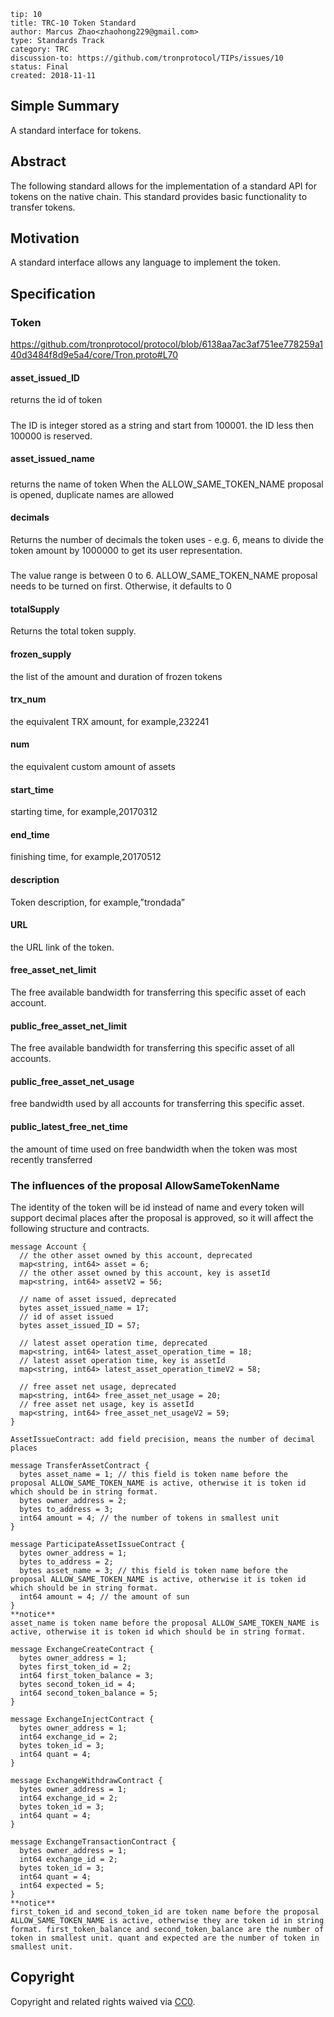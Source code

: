 ```
tip: 10
title: TRC-10 Token Standard
author: Marcus Zhao<zhaohong229@gmail.com>
type: Standards Track
category: TRC
discussion-to: https://github.com/tronprotocol/TIPs/issues/10
status: Final
created: 2018-11-11
```

## Simple Summary

A standard interface for tokens.


## Abstract

The following standard allows for the implementation of a standard API for tokens on the native chain. This standard provides basic functionality to transfer tokens.

## Motivation
A standard interface allows any language to implement the token.
## Specification

### Token
https://github.com/tronprotocol/protocol/blob/6138aa7ac3af751ee778259a140d3484f8d9e5a4/core/Tron.proto#L70
#### asset_issued_ID
returns the id of token
#####
The ID is integer stored as a string and start from 100001. 
the ID less then 100000 is reserved.
#### asset_issued_name
#####
returns the name of token
When the ALLOW_SAME_TOKEN_NAME proposal is opened, duplicate names are allowed

#### decimals
Returns the number of decimals the token uses - e.g. 6, means to divide the token amount by 1000000 to get its user representation.
#####
The value range is between 0 to 6.
ALLOW_SAME_TOKEN_NAME proposal needs to be turned on first. Otherwise, it defaults to 0

#### totalSupply
Returns the total token supply.

#### frozen_supply
the list of the amount and duration of frozen tokens 

#### trx_num
the equivalent TRX amount, for example,232241

#### num
the equivalent custom amount of assets

#### start_time
starting time, for example,20170312

#### end_time
finishing time, for example,20170512

#### description
Token description, for example,”trondada”

#### URL
the URL link of the token. 

#### free_asset_net_limit
The free available bandwidth for transferring this specific asset of each account. 

#### public_free_asset_net_limit
The free available bandwidth for transferring this specific asset of all accounts. 

#### public_free_asset_net_usage
free bandwidth used by all accounts for transferring this specific asset. 

#### public_latest_free_net_time
the amount of time used on free bandwidth when the token was most recently transferred

### The influences of the proposal AllowSameTokenName
The identity of the token will be id instead of name and every token will support decimal places after the proposal is approved, so it will affect the following structure and contracts.

```
message Account {
  // the other asset owned by this account, deprecated
  map<string, int64> asset = 6;
  // the other asset owned by this account, key is assetId
  map<string, int64> assetV2 = 56;

  // name of asset issued, deprecated
  bytes asset_issued_name = 17;
  // id of asset issued
  bytes asset_issued_ID = 57;

  // latest asset operation time, deprecated
  map<string, int64> latest_asset_operation_time = 18;
  // latest asset operation time, key is assetId
  map<string, int64> latest_asset_operation_timeV2 = 58;

  // free asset net usage, deprecated
  map<string, int64> free_asset_net_usage = 20;
  // free asset net usage, key is assetId
  map<string, int64> free_asset_net_usageV2 = 59;
}

AssetIssueContract: add field precision, means the number of decimal places

message TransferAssetContract {
  bytes asset_name = 1; // this field is token name before the proposal ALLOW_SAME_TOKEN_NAME is active, otherwise it is token id which should be in string format.
  bytes owner_address = 2;
  bytes to_address = 3;
  int64 amount = 4; // the number of tokens in smallest unit
}

message ParticipateAssetIssueContract {
  bytes owner_address = 1;
  bytes to_address = 2;
  bytes asset_name = 3; // this field is token name before the proposal ALLOW_SAME_TOKEN_NAME is active, otherwise it is token id which should be in string format.
  int64 amount = 4; // the amount of sun
}
**notice**
asset_name is token name before the proposal ALLOW_SAME_TOKEN_NAME is active, otherwise it is token id which should be in string format.

message ExchangeCreateContract {
  bytes owner_address = 1;
  bytes first_token_id = 2;
  int64 first_token_balance = 3;
  bytes second_token_id = 4;
  int64 second_token_balance = 5;
}

message ExchangeInjectContract {
  bytes owner_address = 1;
  int64 exchange_id = 2;
  bytes token_id = 3;
  int64 quant = 4;
}

message ExchangeWithdrawContract {
  bytes owner_address = 1;
  int64 exchange_id = 2;
  bytes token_id = 3;
  int64 quant = 4;
}

message ExchangeTransactionContract {
  bytes owner_address = 1;
  int64 exchange_id = 2;
  bytes token_id = 3;
  int64 quant = 4;
  int64 expected = 5;
}
**notice**
first_token_id and second_token_id are token name before the proposal ALLOW_SAME_TOKEN_NAME is active, otherwise they are token id in string format. first_token_balance and second_token_balance are the number of token in smallest unit. quant and expected are the number of token in smallest unit.
```

## Copyright

Copyright and related rights waived via [CC0](LICENSE.md).
